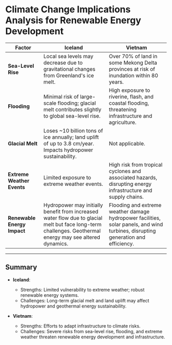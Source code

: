 
# Climate Change Implications Analysis for Renewable Energy Development

| **Factor**                 | **Iceland**                                                                                                                                           | **Vietnam**                                                                                                                                         |
|----------------------------|--------------------------------------------------------------------------------------------------------------------------------------------------------|-----------------------------------------------------------------------------------------------------------------------------------------------------|
| **Sea-Level Rise**         | Local sea levels may decrease due to gravitational changes from Greenland's ice melt.                                                                 | Over 70% of land in some Mekong Delta provinces at risk of inundation within 80 years.                                                             |
| **Flooding**               | Minimal risk of large-scale flooding; glacial melt contributes slightly to global sea-level rise.                                                     | High exposure to riverine, flash, and coastal flooding, threatening infrastructure and agriculture.                                                 |
| **Glacial Melt**           | Loses ~10 billion tons of ice annually; land uplift of up to 3.8 cm/year. Impacts hydropower sustainability.                                           | Not applicable.                                                                                                                                    |
| **Extreme Weather Events** | Limited exposure to extreme weather events.                                                                                                          | High risk from tropical cyclones and associated hazards, disrupting energy infrastructure and supply chains.                                        |
| **Renewable Energy Impact**| Hydropower may initially benefit from increased water flow due to glacial melt but face long-term challenges. Geothermal energy may see altered dynamics.| Flooding and extreme weather damage hydropower facilities, solar panels, and wind turbines, disrupting generation and efficiency.                   |

---

## Summary

- **Iceland**:
  - Strengths: Limited vulnerability to extreme weather; robust renewable energy systems.
  - Challenges: Long-term glacial melt and land uplift may affect hydropower and geothermal energy sustainability.

- **Vietnam**:
  - Strengths: Efforts to adapt infrastructure to climate risks.
  - Challenges: Severe risks from sea-level rise, flooding, and extreme weather threaten renewable energy development and infrastructure.
